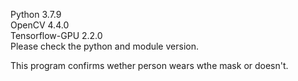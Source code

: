 Python 3.7.9  
OpenCV 4.4.0  
Tensorflow-GPU 2.2.0  
Please check the python and module version.  
  
This program confirms wether person wears wthe mask or doesn't.
